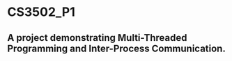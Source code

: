 # CS3502_P1

## A project demonstrating Multi-Threaded Programming and Inter-Process Communication.


